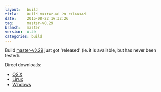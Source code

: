```yaml
---
layout:   build
title:    Build master-v0.29 released
date:     2015-08-22 16:32:26
tag:      master-v0.29
branch:   master
version:  0.29
categories: build
---
```

Build [master-v0.29][github-release] just got 'released' (ie. it is available, but has never been tested).

Direct downloads:

  - [OS X][osx-download]
  - [Linux][linux-download]
  - [Windows][windows-download]

[osx-download]: https://github.com/cor/LD33/releases/download/master-v0.29/osx_master-v0.29.zip
[linux-download]: https://github.com/cor/LD33/releases/download/master-v0.29/linux_master-v0.29.zip
[windows-download]: https://github.com/cor/LD33/releases/download/master-v0.29/windows_master-v0.29.zip
[github-release]: https://github.com/cor/LD33/releases/tag/master-v0.29
